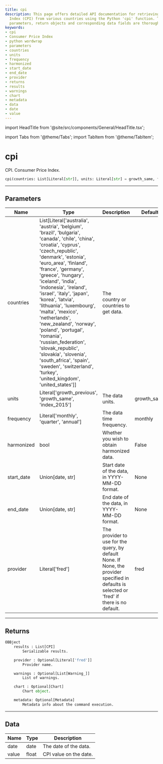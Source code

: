 ```yaml
---
title: cpi
description: This page offers detailed API documentation for retrieving Consumer Price
  Index (CPI) from various countries using the Python 'cpi' function. The function
  parameters, return objects and corresponding data fields are thoroughly explained.
keywords:
- cpi
- Consumer Price Index
- python wordwrap
- parameters
- countries
- units
- frequency
- harmonized
- start_date
- end_date
- provider
- returns
- results
- warnings
- chart
- metadata
- data
- date
- value
---
```


import HeadTitle from '@site/src/components/General/HeadTitle.tsx';

<HeadTitle title="economy.cpi - Reference | OpenBB Platform Docs" />

import Tabs from '@theme/Tabs';
import TabItem from '@theme/TabItem';

# cpi

CPI. Consumer Price Index.

```python wordwrap
cpi(countries: List[Literal[str]], units: Literal[str] = growth_same, frequency: Literal[str] = monthly, harmonized: bool = False, start_date: Union[date, str] = None, end_date: Union[date, str] = None, provider: Literal[str] = fred)
```

---

## Parameters

<Tabs>
<TabItem value="standard" label="Standard">

| Name | Type | Description | Default | Optional |
| ---- | ---- | ----------- | ------- | -------- |
| countries | List[Literal['australia', 'austria', 'belgium', 'brazil', 'bulgaria', 'canada', 'chile', 'china', 'croatia', 'cyprus', 'czech_republic', 'denmark', 'estonia', 'euro_area', 'finland', 'france', 'germany', 'greece', 'hungary', 'iceland', 'india', 'indonesia', 'ireland', 'israel', 'italy', 'japan', 'korea', 'latvia', 'lithuania', 'luxembourg', 'malta', 'mexico', 'netherlands', 'new_zealand', 'norway', 'poland', 'portugal', 'romania', 'russian_federation', 'slovak_republic', 'slovakia', 'slovenia', 'south_africa', 'spain', 'sweden', 'switzerland', 'turkey', 'united_kingdom', 'united_states']] | The country or countries to get data. |  | False |
| units | Literal['growth_previous', 'growth_same', 'index_2015'] | The data units. | growth_same | True |
| frequency | Literal['monthly', 'quarter', 'annual'] | The data time frequency. | monthly | True |
| harmonized | bool | Whether you wish to obtain harmonized data. | False | True |
| start_date | Union[date, str] | Start date of the data, in YYYY-MM-DD format. | None | True |
| end_date | Union[date, str] | End date of the data, in YYYY-MM-DD format. | None | True |
| provider | Literal['fred'] | The provider to use for the query, by default None. If None, the provider specified in defaults is selected or 'fred' if there is no default. | fred | True |
</TabItem>

</Tabs>

---

## Returns

```python wordwrap
OBBject
    results : List[CPI]
        Serializable results.

    provider : Optional[Literal['fred']]
        Provider name.

    warnings : Optional[List[Warning_]]
        List of warnings.

    chart : Optional[Chart]
        Chart object.

    metadata: Optional[Metadata]
        Metadata info about the command execution.
```

---

## Data

<Tabs>
<TabItem value="standard" label="Standard">

| Name | Type | Description |
| ---- | ---- | ----------- |
| date | date | The date of the data. |
| value | float | CPI value on the date. |
</TabItem>

</Tabs>
